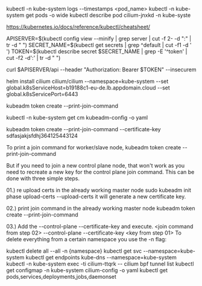 kubectl -n kube-system logs --timestamps <pod_name>
kubectl -n kube-system get pods -o wide
kubectl describe pod cilium-jnxkd -n kube-syste

https://kubernetes.io/docs/reference/kubectl/cheatsheet/


APISERVER=$(kubectl config view --minify | grep server | cut -f 2- -d ":" | tr -d " ")
SECRET_NAME=$(kubectl get secrets | grep ^default | cut -f1 -d ' ')
TOKEN=$(kubectl describe secret $SECRET_NAME | grep -E '^token' | cut -f2 -d':' | tr -d " ")

curl $APISERVER/api --header "Authorization: Bearer $TOKEN" --insecurem


helm install cilium cilium/cilium  --namespace=kube-system --set global.k8sServiceHost=b19188c1-eu-de.lb.appdomain.cloud --set global.k8sServicePort=6443


kubeadm token create --print-join-command


kubectl -n kube-system get cm kubeadm-config -o yaml

kubeadm token create --print-join-command  --certificate-key  sdfasjakjsfdhj364125443124


To print a join command for worker/slave node,
kubeadm token create --print-join-command

But if you need to join a new control plane node, that won't work as you need to recreate a new key for the control plane join command. This can be done with three simple steps.

01.) re upload certs in the already working master node
sudo kubeadm init phase upload-certs --upload-certs
it will generate a new certificate key.

02.) print join command in the already working master node
kubeadm token create --print-join-command

03.) Add the --control-plane --certificate-key and execute.
 <join command from step 02> --control-plane --certificate-key <key from step 01>
To delete everything from a certain namespace you use the -n flag:

kubectl delete all --all -n {namespace}
kubectl get svc --namespace=kube-system
kubectl get endpoints kube-dns --namespace=kube-system
kubectl -n kube-system exec -ti cilium-ttqrk -- cilium bpf tunnel list
kubectl get configmap -n kube-system cilium-config -o yaml 
kubectl get pods,services,deployments,jobs,daemonset
